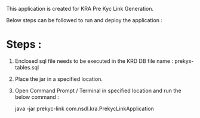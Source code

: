 This application is created for KRA Pre Kyc Link Generation.

Below steps can be followed to run and deploy the application :

Steps :
============
1. Enclosed sql file needs to be executed in the KRD DB 
file name : prekyx-tables.sql
 
2. Place the jar in a specified location.

3. Open Command Prompt / Terminal in specified location and run the below command :

	java -jar prekyc-link com.nsdl.kra.PrekycLinkApplication

